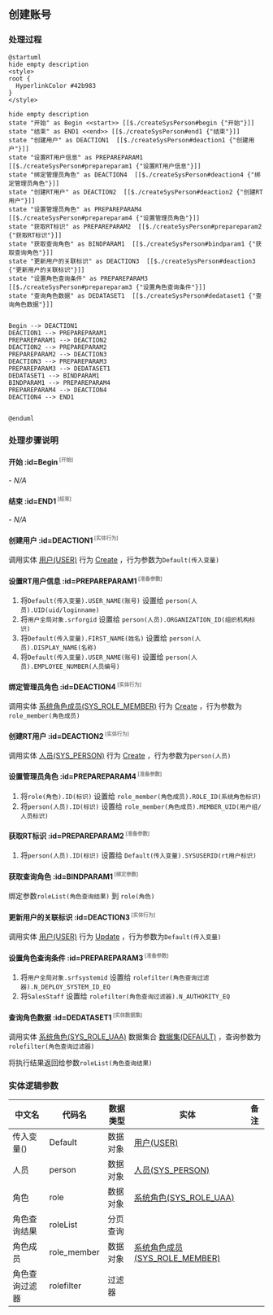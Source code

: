 ## 创建账号 <!-- {docsify-ignore-all} -->

   

### 处理过程

```plantuml
@startuml
hide empty description
<style>
root {
  HyperlinkColor #42b983
}
</style>

hide empty description
state "开始" as Begin <<start>> [[$./createSysPerson#begin {"开始"}]]
state "结束" as END1 <<end>> [[$./createSysPerson#end1 {"结束"}]]
state "创建用户" as DEACTION1  [[$./createSysPerson#deaction1 {"创建用户"}]]
state "设置RT用户信息" as PREPAREPARAM1  [[$./createSysPerson#prepareparam1 {"设置RT用户信息"}]]
state "绑定管理员角色" as DEACTION4  [[$./createSysPerson#deaction4 {"绑定管理员角色"}]]
state "创建RT用户" as DEACTION2  [[$./createSysPerson#deaction2 {"创建RT用户"}]]
state "设置管理员角色" as PREPAREPARAM4  [[$./createSysPerson#prepareparam4 {"设置管理员角色"}]]
state "获取RT标识" as PREPAREPARAM2  [[$./createSysPerson#prepareparam2 {"获取RT标识"}]]
state "获取查询角色" as BINDPARAM1  [[$./createSysPerson#bindparam1 {"获取查询角色"}]]
state "更新用户的关联标识" as DEACTION3  [[$./createSysPerson#deaction3 {"更新用户的关联标识"}]]
state "设置角色查询条件" as PREPAREPARAM3  [[$./createSysPerson#prepareparam3 {"设置角色查询条件"}]]
state "查询角色数据" as DEDATASET1  [[$./createSysPerson#dedataset1 {"查询角色数据"}]]


Begin --> DEACTION1
DEACTION1 --> PREPAREPARAM1
PREPAREPARAM1 --> DEACTION2
DEACTION2 --> PREPAREPARAM2
PREPAREPARAM2 --> DEACTION3
DEACTION3 --> PREPAREPARAM3
PREPAREPARAM3 --> DEDATASET1
DEDATASET1 --> BINDPARAM1
BINDPARAM1 --> PREPAREPARAM4
PREPAREPARAM4 --> DEACTION4
DEACTION4 --> END1


@enduml
```


### 处理步骤说明

#### 开始 :id=Begin<sup class="footnote-symbol"> <font color=gray size=1>[开始]</font></sup>



*- N/A*
#### 结束 :id=END1<sup class="footnote-symbol"> <font color=gray size=1>[结束]</font></sup>



*- N/A*

#### 创建用户 :id=DEACTION1<sup class="footnote-symbol"> <font color=gray size=1>[实体行为]</font></sup>



调用实体 [用户(USER)](module/crm/user.md) 行为 [Create](module/crm/user#行为) ，行为参数为`Default(传入变量)`

#### 设置RT用户信息 :id=PREPAREPARAM1<sup class="footnote-symbol"> <font color=gray size=1>[准备参数]</font></sup>



1. 将`Default(传入变量).USER_NAME(账号)` 设置给  `person(人员).UID(uid/loginname)`
2. 将`用户全局对象.srforgid` 设置给  `person(人员).ORGANIZATION_ID(组织机构标识)`
3. 将`Default(传入变量).FIRST_NAME(姓名)` 设置给  `person(人员).DISPLAY_NAME(名称)`
4. 将`Default(传入变量).USER_NAME(账号)` 设置给  `person(人员).EMPLOYEE_NUMBER(人员编号)`

#### 绑定管理员角色 :id=DEACTION4<sup class="footnote-symbol"> <font color=gray size=1>[实体行为]</font></sup>



调用实体 [系统角色成员(SYS_ROLE_MEMBER)](module/runtime/sys_role_member.md) 行为 [Create](module/runtime/sys_role_member#行为) ，行为参数为`role_member(角色成员)`

#### 创建RT用户 :id=DEACTION2<sup class="footnote-symbol"> <font color=gray size=1>[实体行为]</font></sup>



调用实体 [人员(SYS_PERSON)](module/runtime/sys_person.md) 行为 [Create](module/runtime/sys_person#行为) ，行为参数为`person(人员)`

#### 设置管理员角色 :id=PREPAREPARAM4<sup class="footnote-symbol"> <font color=gray size=1>[准备参数]</font></sup>



1. 将`role(角色).ID(标识)` 设置给  `role_member(角色成员).ROLE_ID(系统角色标识)`
2. 将`person(人员).ID(标识)` 设置给  `role_member(角色成员).MEMBER_UID(用户组/人员标识)`

#### 获取RT标识 :id=PREPAREPARAM2<sup class="footnote-symbol"> <font color=gray size=1>[准备参数]</font></sup>



1. 将`person(人员).ID(标识)` 设置给  `Default(传入变量).SYSUSERID(rt用户标识)`

#### 获取查询角色 :id=BINDPARAM1<sup class="footnote-symbol"> <font color=gray size=1>[绑定参数]</font></sup>



绑定参数`roleList(角色查询结果)` 到 `role(角色)`
#### 更新用户的关联标识 :id=DEACTION3<sup class="footnote-symbol"> <font color=gray size=1>[实体行为]</font></sup>



调用实体 [用户(USER)](module/crm/user.md) 行为 [Update](module/crm/user#行为) ，行为参数为`Default(传入变量)`

#### 设置角色查询条件 :id=PREPAREPARAM3<sup class="footnote-symbol"> <font color=gray size=1>[准备参数]</font></sup>



1. 将`用户全局对象.srfsystemid` 设置给  `rolefilter(角色查询过滤器).N_DEPLOY_SYSTEM_ID_EQ`
2. 将`SalesStaff` 设置给  `rolefilter(角色查询过滤器).N_AUTHORITY_EQ`

#### 查询角色数据 :id=DEDATASET1<sup class="footnote-symbol"> <font color=gray size=1>[实体数据集]</font></sup>



调用实体 [系统角色(SYS_ROLE_UAA)](module/runtime/sys_role.md) 数据集合 [数据集(DEFAULT)](module/runtime/sys_role#数据集合) ，查询参数为`rolefilter(角色查询过滤器)`

将执行结果返回给参数`roleList(角色查询结果)`



### 实体逻辑参数

|    中文名   |    代码名    |  数据类型    |  实体   |备注 |
| --------| --------| -------- | -------- | --------   |
|传入变量(<i class="fa fa-check"/></i>)|Default|数据对象|[用户(USER)](module/crm/user.md)||
|人员|person|数据对象|[人员(SYS_PERSON)](module/runtime/sys_person.md)||
|角色|role|数据对象|[系统角色(SYS_ROLE_UAA)](module/runtime/sys_role.md)||
|角色查询结果|roleList|分页查询|||
|角色成员|role_member|数据对象|[系统角色成员(SYS_ROLE_MEMBER)](module/runtime/sys_role_member.md)||
|角色查询过滤器|rolefilter|过滤器|||
